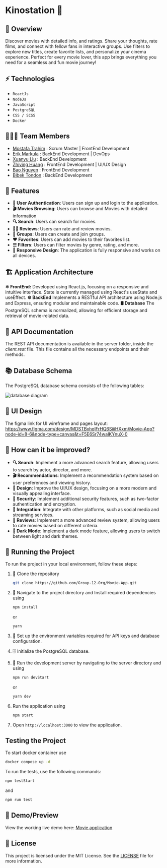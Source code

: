 # Kinostation 🎥


## 📖 Overview
Discover movies with detailed info, and ratings. Share your thoughts, rate films, and connect with fellow fans in interactive groups. Use filters to explore new titles, create favorite lists, and personalize your cinema experience. Perfect for every movie lover, this app brings everything you need for a seamless and fun movie journey!

## ⚡ Technologies
- `ReactJs`
- `NodeJs`
- `JavaScript`
- `PostgreSQL`
- `CSS / SCSS`
- `Docker`

## 🧑‍🤝‍🧑 Team Members
- [Mostafa Trahim]() : Scrum Master | FrontEnd Development
- [Erik Markula]() : BackEnd Development | DevOps
- [Xuanyu Liu]() : BackEnd Development
- [Zhiying Huang]() : FrontEnd Development | UI/UX Design
- [Bao Nguyen]() : FrontEnd Development
- [Bibek Tondon]() : BackEnd Development

## 🌟 Features

- **🔐 User Authentication**: Users can sign up and login to the application.
- **🎬 Movies Browsing**: Users can browse and Movies with detailed information
- **🔍 Search**: Users can search for movies.
- **✍🏻 Reviews**: Users can rate and review movies.
- **👥 Groups**: Users can create and join groups.
- **❤️ Favorites**: Users can add movies to their favorites list.
- **☰ Filters**: Users can filter movies by genre, rating, and more.
- **🎨 Responsive Design**: The application is fully responsive and works on all devices.


<!-- ## 💭 Process -->

## 🏗️ Application Architecture

**⚛️ FrontEnd:** Developed using React.js, focusing on a responsive and intuitive interface. State is currently managed using React's useState and useEffect.
**⚙️ BackEnd** Implements a RESTful API architecture using Node.js and Express, ensuring modular and maintainable code.
**🛢 Database** The PostgreSQL schema is normalized, allowing for efficient storage and retrieval of movie-related data.
<!-- **🐳 Deployment** The application is containerized using Docker, ensuring seamless deployment and scaling. -->

## 📄 API Documentation

The REST API documentation is available in the server folder, inside the *client.rest* file. This file contains all the necessary endpoints and their methods.

## 📚 Database Schema

The PostgreSQL database schema consists of the following tables:

![database diagram](./db_diagram.PNG)

## 🎨 UI Design
The figma link for UI wireframe and pages layout:
https://www.figma.com/design/MDSTBxhqlFrHQ6SiiiHXxm/Movie-App?node-id=8-6&node-type=canvas&t=F5E6Sr74waIKYnuX-0

## 💭 How can it be improved?

- **🔍 Search**: Implement a more advanced search feature, allowing users to search by actor, director, and more.
- **🎬 Recommendations**: Implement a recommendation system based on user preferences and viewing history.
- **🎨 Design**: Improve the UI/UX design, focusing on a more modern and visually appealing interface.
- **🔐 Security**: Implement additional security features, such as two-factor authentication and encryption.
- **🤝 Integration**: Integrate with other platforms, such as social media and streaming services.
- **📝 Reviews**: Implement a more advanced review system, allowing users to rate movies based on different criteria.
- **🌙 Dark Mode**: Implement a dark mode feature, allowing users to switch between light and dark themes.


## 🚦 Running the Project
To run the project in your local environment, follow these steps:

1. 🧬 Clone the repository
    ```sh
    git clone https://github.com/Group-12-Org/Movie-App.git
    ```
2. 📂 Navigate to the project directory and Install required dependencies using 
    ```sh
    npm install
    ```
    or 
    ```sh
    yarn
    ```
3. 🔑 Set up the environment variables required for API keys and database configuration.
4. 🗄️ Initialize the PostgreSQL database.
5. 🚀 Run the development server by navigating to the server directory and using 
    ``` sh
    npm run devStart
    ```
    or 
    ``` sh
    yarn dev
    ```
   
6. Run the application using
    ``` sh
    npm start
    ```
7. Open `http://localhost:3000` to view the application.


## Testing the Project

To start docker container use
```sh
docker compose up -d
```
To run the tests, use the following commands:
```sh
npm testStart
```
and 
```sh
npm run test
```

## 🎥 Demo/Preview
View the working live demo here: [Movie application](https://purple-meadow-09333ff03.4.azurestaticapps.net/)

## 📝 License
This project is licensed under the MIT License. See the [LICENSE](./LICENSE) file for more information.
